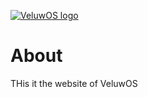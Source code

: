 [![VeluwOS logo](https://user-images.githubusercontent.com/70206645/177049389-48a3281b-3002-45ea-8802-aa47a6db0b5e.png)](https://team-veluwos.github.io/VeluwOS/)

# About
THis it the website of VeluwOS
